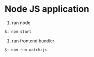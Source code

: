 # Node JS application

1. run node

```
$: npm start
```

1. run frontend bundler

```
$: npm run watch:js
```
